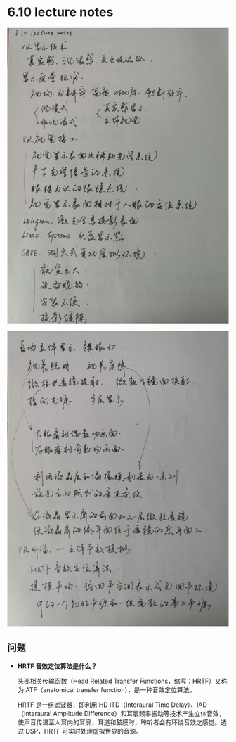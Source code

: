 # 6.10 lecture notes

![](./images/6.10-1.jpg)

![](./images/6.10-2.jpg)

## 问题

+ **HRTF 音效定位算法是什么？**

  头部相关传输函数（Head Related Transfer Functions，缩写：HRTF）又称为 ATF（anatomical transfer function），是一种音效定位算法。

  HRTF 是一组滤波器，即利用 HD ITD（Interaural Time Delay）、IAD（Interaural Amplitude Difference）和耳廓频率振动等技术产生立体音效，使声音传递至人耳内的耳廓，耳道和鼓膜时，聆听者会有环绕音效之感觉。透过 DSP，HRTF 可实时处理虚拟世界的音源。